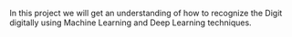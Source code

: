 In this project we will get an understanding of how to recognize the Digit digitally using Machine Learning and Deep Learning techniques.
